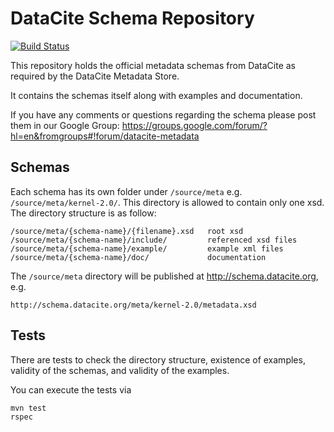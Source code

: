 DataCite Schema Repository
==========================

[![Build Status](https://travis-ci.org/datacite/schema.svg?branch=labs)](https://travis-ci.org/datacite/schema)

This repository holds the official metadata schemas from DataCite as
required by the DataCite Metadata Store.

It contains the schemas itself along with examples and documentation.

If you have any comments or questions regarding the schema please post them in our Google Group:
https://groups.google.com/forum/?hl=en&fromgroups#!forum/datacite-metadata

Schemas
-------

Each schema has its own folder under `/source/meta`
e.g. `/source/meta/kernel-2.0/`. This directory is allowed to contain
only one xsd. The directory structure is as follow:

    /source/meta/{schema-name}/{filename}.xsd   root xsd
    /source/meta/{schema-name}/include/         referenced xsd files
    /source/meta/{schema-name}/example/         example xml files
    /source/meta/{schema-name}/doc/             documentation

The `/source/meta` directory will be published at http://schema.datacite.org, e.g.

    http://schema.datacite.org/meta/kernel-2.0/metadata.xsd

Tests
-----

There are tests to check the directory structure, existence of examples,
validity of the schemas, and validity of the examples.

You can execute the tests via

    mvn test
    rspec
